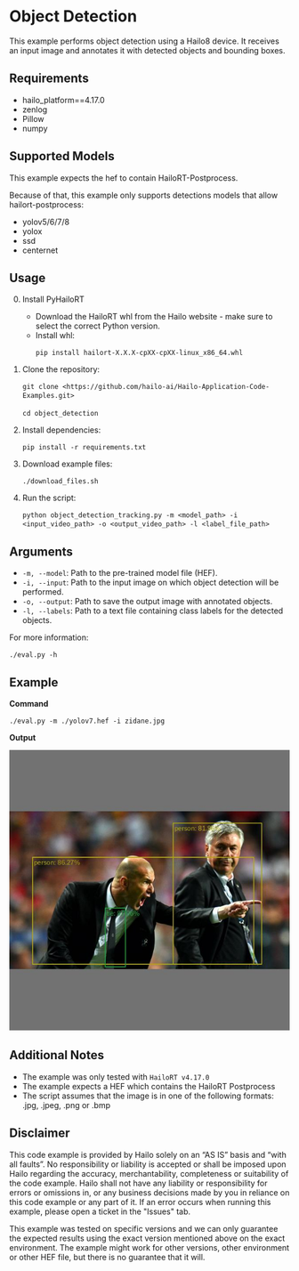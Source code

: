 Object Detection
================

This example performs object detection using a Hailo8 device.
It receives an input image and annotates it with detected objects and bounding boxes.

Requirements
------------

- hailo_platform==4.17.0
- zenlog
- Pillow
- numpy

Supported Models
----------------

This example expects the hef to contain HailoRT-Postprocess. 

Because of that, this example only supports detections models that allow hailort-postprocess:
- yolov5/6/7/8
- yolox
- ssd
- centernet
 

Usage
-----

0. Install PyHailoRT
    - Download the HailoRT whl from the Hailo website - make sure to select the correct Python version. 
    - Install whl:
        ```shell script
        pip install hailort-X.X.X-cpXX-cpXX-linux_x86_64.whl
        ```

1. Clone the repository:
    ```shell script
    git clone <https://github.com/hailo-ai/Hailo-Application-Code-Examples.git>
        
    cd object_detection
    ```

2. Install dependencies:
    ```shell script
    pip install -r requirements.txt
    ```

3. Download example files:
    ```shell script
    ./download_files.sh
    ```

4. Run the script:
    ```shell script
    python object_detection_tracking.py -m <model_path> -i <input_video_path> -o <output_video_path> -l <label_file_path>
    ```

Arguments
---------

- ``-m, --model``: Path to the pre-trained model file (HEF).
- ``-i, --input``: Path to the input image on which object detection will be performed.
- ``-o, --output``: Path to save the output image with annotated objects.
- ``-l, --labels``: Path to a text file containing class labels for the detected objects.

For more information:
```shell script
./eval.py -h
```
Example 
-------
**Command**
```shell script
./eval.py -m ./yolov7.hef -i zidane.jpg
```
**Output**

![output example](./output_image0.jpg)

Additional Notes
----------------

- The example was only tested with ``HailoRT v4.17.0``
- The example expects a HEF which contains the HailoRT Postprocess
- The script assumes that the image is in one of the following formats: .jpg, .jpeg, .png or .bmp 

Disclaimer
----------
This code example is provided by Hailo solely on an “AS IS” basis and “with all faults”. No responsibility or liability is accepted or shall be imposed upon Hailo regarding the accuracy, merchantability, completeness or suitability of the code example. Hailo shall not have any liability or responsibility for errors or omissions in, or any business decisions made by you in reliance on this code example or any part of it. If an error occurs when running this example, please open a ticket in the "Issues" tab.

This example was tested on specific versions and we can only guarantee the expected results using the exact version mentioned above on the exact environment. The example might work for other versions, other environment or other HEF file, but there is no guarantee that it will.
